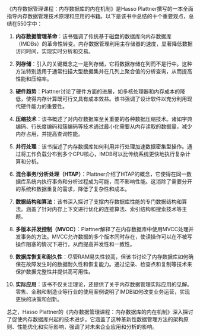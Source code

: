 《内存数据管理课程：内存数据库的内在机制》是Hasso Plattner撰写的一本全面指导内存数据管理技术原理和应用的书籍。以下是该书中总结的十个重要观点，总结在550字中：

1. **内存数据管理革命**：该书强调了传统基于磁盘的数据库向内存数据库（IMDBs）的革命性转变。内存数据管理利用主存储器的速度，显著降低数据访问时间，实现实时分析和交易。

2. **列存储**：引入的关键概念之一是列存储，它将数据存储在列而不是行中。这种方法特别适用于通常扫描大型数据集并在几列上聚合值的分析查询，从而提高性能和压缩率。

3. **硬件趋势**：Plattner讨论了硬件方面的进展，如多核处理器和内存成本的降低，使得内存计算既可行又具有成本效益。该书强调了设计软件以充分利用现代硬件能力的重要性。

4. **压缩技术**：该书概述了对内存数据库至关重要的各种数据压缩技术。诸如字典编码、行长度编码和簇编码等技术通过最小化需要从内存读取的数据量，减少内存占用，并提高查询性能。

5. **并行处理**：该书描述了内存数据库如何利用并行处理加速数据密集型操作。通过将工作负载分布到多个CPU核心，IMDB可以比传统系统更快地执行复杂计算和分析。

6. **混合事务/分析处理（HTAP）**：Plattner介绍了HTAP的概念，它使得在同一数据库系统内执行事务和分析过程成为可能，而不影响性能。这消除了需要分开的系统和数据重复的需求，降低了复杂性和成本。

7. **数据结构和算法**：该书深入探讨了支撑内存数据库性能的专门数据结构和算法。涵盖了针对内存上下文进行优化的连接算法、索引结构和搜索技术等主题。

8. **多版本并发控制（MVCC）**：Plattner解释了在内存数据库中使用MVCC处理并发事务的方法。MVCC允许数据的多个版本同时存在，使读操作可以在不被写操作阻塞的情况下进行，从而提高并发性和一致性。

9. **数据库恢复和耐久性**：尽管RAM易失性较高，但该书讨论了内存数据库如何确保在故障发生时的数据耐久性和恢复能力。通过记录、检查点和复制等技术来保护数据完整性并提供高可用性。

10. **实际应用**：该书不仅关注理论，还提供了关于内存数据管理实际应用的见解。零售、金融和制造业等行业的使用案例说明了IMDB如何改变业务运营，实现更快的决策和创新。

总之，Hasso Plattner的《内存数据管理课程：内存数据库的内在机制》深入探讨了促使内存数据库兴起的技术进步。它涵盖了这种革新性数据管理方法的架构原则、性能优化和实际影响，强调了对未来企业应用和分析的影响。